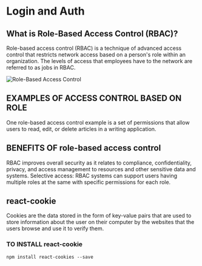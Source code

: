 # Login and Auth 

## What is Role-Based Access Control (RBAC)?
Role-based access control (RBAC) is a technique of advanced access control that restricts network access based on a person's role within an organization. The levels of access that employees have to the network are referred to as jobs in RBAC.

![Role-Based Access Control](https://www.dnsstuff.com/wp-content/uploads/2019/10/role-based-access-control.jpg)

## EXAMPLES OF ACCESS CONTROL BASED ON ROLE
One role-based access control example is a set of permissions that allow users to read, edit, or delete articles in a writing application.

## BENEFITS OF role-based access control
RBAC improves overall security as it relates to compliance, confidentiality, privacy, and access management to resources and other sensitive data and systems. Selective access: RBAC systems can support users having multiple roles at the same with specific permissions for each role.

## react-cookie
Cookies are the data stored in the form of key-value pairs that are used to store information about the user on their computer by the websites that the users browse and use it to verify them.


### TO INSTALL react-cookie
`npm install react-cookies --save`